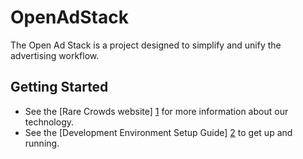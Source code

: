 OpenAdStack
===========

The Open Ad Stack is a project designed to simplify and unify the advertising workflow.

Getting Started
---------------
* See the [Rare Crowds website] [1] for more information about our technology.
* See the [Development Environment Setup Guide] [2] to get up and running.

[1]: http://www.rarecrowds.com/#!our-technology/canh "RareCrowds website"
[2]: /build/Setup/DevEnvSetupGuide.md "Development Environment Setup Guide"

